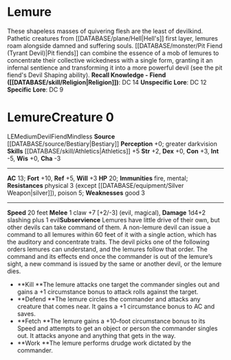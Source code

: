 ﻿---
ac: '13'
alignment: LE
charisma: '-3'
constitution: '+3'
creature_ability:
- Subservience
creature_family: '[[DATABASE/monsterfamily/Devil|Devil]]'
dexterity: '+0'
fortitude: '+10'
hp: '20'
id: '108'
immunity:
- '[[DATABASE/trait/Fire|fire]]'
- '[[DATABASE/trait/Mental|mental]]'
intelligence: '-5'
land_speed: '20'
level: '0'
max_speed: '20'
name: Lemure
perception: '+0'
rarity: Common
reflex: '+5'
resistance:
- physical 3 (except [[DATABASE/equipment/Silver Weapon|silver]] )
- '[[DATABASE/trait/Poison|poison]] 5'
sense:
- greater darkvision
size: Medium
skill:
- '[[DATABASE/skill/Athletics|Athletics]] +5'
source: '[[DATABASE/source/Bestiary|Bestiary]]'
speed:
- 20 feet
strength: '+2'
strength_req: '2'
strongest_save:
- Fortitude
trait:
- '[[DATABASE/trait/Devil|Devil]]'
- '[[DATABASE/trait/Fiend|Fiend]]'
- '[[DATABASE/trait/Mindless|Mindless]]'
type: Creature
vision: Greater darkvision
weakest_save:
- Will
weakness:
- good 3
will: '+3'
wisdom: '+0'

---
# Lemure

These shapeless masses of quivering flesh are the least of devilkind. Pathetic creatures from [[DATABASE/plane/Hell|Hell's]] first layer, lemures roam alongside damned and suffering souls. [[DATABASE/monster/Pit Fiend (Tyrant Devil)|Pit fiends]] can combine the essence of a mob of lemures to concentrate their collective wickedness with a single form, granting it an infernal sentience and transforming it into a more powerful devil (see the pit fiend's Devil Shaping ability).
**Recall Knowledge - Fiend ([[DATABASE/skill/Religion|Religion]])**: DC 14
**Unspecific Lore**: DC 12
**Specific Lore**: DC 9

# Lemure<span class="item-type">Creature 0</span>

<span class="trait-alignment item-trait">LE</span><span class="trait-size item-trait">Medium</span><span class="item-trait">Devil</span><span class="item-trait">Fiend</span><span class="item-trait">Mindless</span>
**Source** [[DATABASE/source/Bestiary|Bestiary]]
**Perception** +0; greater darkvision
**Skills** [[DATABASE/skill/Athletics|Athletics]] +5
**Str** +2, **Dex** +0, **Con** +3, **Int** -5, **Wis** +0, **Cha** -3

---
**AC** 13; **Fort** +10, **Ref** +5, **Will** +3
**HP** 20; **Immunities** fire, mental;
 **Resistances** physical 3 (except [[DATABASE/equipment/Silver Weapon|silver]]), poison 5;
 **Weaknesses** good 3

---
**Speed** 20 feet
<span class="in-box-ability">**Melee** <span class="action-icon">1</span> claw +7 [+2/-3] (evil, magical), **Damage** 1d4+2 slashing plus 1 evil</span><span class="in-box-ability">**Subservience** Lemures have little drive of their own, but other devils can take command of them. A non-lemure devil can issue a command to all lemures within 60 feet of it with a single action, which has the auditory and concentrate traits. The devil picks one of the following orders lemures can understand, and the lemures follow that order. The command and its effects end once the commander is out of the lemure’s sight, a new command is issued by the same or another devil, or the lemure dies.

* **Kill **The lemure attacks one target the commander singles out and gains a +1 circumstance bonus to attack rolls against the target.
* **Defend **The lemure circles the commander and attacks any creature that comes near. It gains a +1 circumstance bonus to AC and saves.
* **Fetch **The lemure gains a +10–foot circumstance bonus to its Speed and attempts to get an object or person the commander singles out. It attacks anyone and anything that gets in the way.
* **Work **The lemure performs drudge work dictated by the commander.

</span>